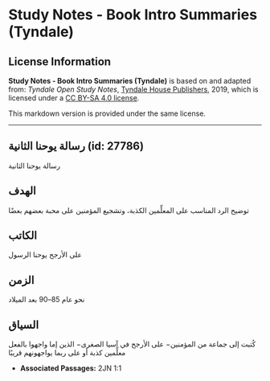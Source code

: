 # Study Notes - Book Intro Summaries (Tyndale)

## License Information

**Study Notes - Book Intro Summaries (Tyndale)** is based on and adapted from: _Tyndale Open Study Notes_, [Tyndale House Publishers](https://tyndaleopenresources.com/), 2019, which is licensed under a [CC BY-SA 4.0 license](https://creativecommons.org/licenses/by-sa/4.0/legalcode.en).

This markdown version is provided under the same license.



--------------------------------

## رسالة يوحنا الثانية (id: 27786)

رسالة يوحنا الثانية

الهدف
-----

توضيح الرد المناسب على المعلِّمين الكذبة، وتشجيع المؤمنين على محبة بعضهم بعضًا

الكاتب
------

على الأرجح يوحنا الرسول

الزمن
-----

نحو عام 85–90 بعد الميلاد

السياق
------

كُتبت إلى جماعة من المؤمنين− على الأرجح في آسيا الصغرى− الذين إما واجهوا بالفعل معلِّمين كذبة أو على ربما يواجهونهم قريبًا

* **Associated Passages:** 2JN 1:1


